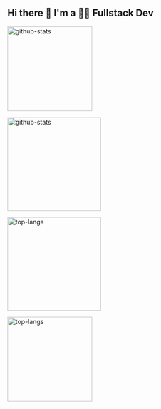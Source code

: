 ## Hi there 👋 I'm a 🧑‍💻 **Fullstack Dev**



<a href="https://github.com/anuraghazra/github-readme-stats#gh-dark-mode-only"><img height=190 src="https://github-readme-stats.vercel.app/api?username=Unkn0wnKisuke&card_width=330&custom_title=GitHub%20Stats&show_icons=true&show=prs_merged&theme=radical&border_color=30363d#gh-dark-mode-only" alt="github-stats" /></a>


<a href="https://github.com/anuraghazra/github-readme-stats#gh-dark-mode-only"><img height=210 src="https://github-readme-stats.vercel.app/api?username=Unkn0wnKisuke&card_width=440&custom_title=GitHub%20Stats&show_icons=true&show=prs_merged&theme=github_dark&border_color=30363d#gh-dark-mode-only" alt="github-stats" /></a>

<a href="https://github.com/anuraghazra/github-readme-stats#gh-light-mode-only"><img height=210 src="https://github-readme-stats.vercel.app/api/top-langs/?username=Unkn0wnKisuke&size_weight=0.5&count_weight=0.5&card_width=430&langs_count=10&layout=compact&theme=default#gh-light-mode-only" alt="top-langs" /></a>


<a href="https://github.com/anuraghazra/github-readme-stats#gh-dark-mode-only"><img height=190 src="https://github-readme-stats.vercel.app/api/top-langs/?username=Unkn0wnKisuke&size_weight=0.3&count_weight=0.3&card_width=110&langs_count=100&layout=compact&theme=radical&border_color=30363d#gh-dark-mode-only" alt="top-langs" /></a>




<!--
**Unkn0wnKisuke/Unkn0wnKisuke** is a ✨ _special_ ✨ repository because its `README.md` (this file) appears on your GitHub profile.

Here are some ideas to get you started:

- 🔭 I’m currently working on ...
- 🌱 I’m currently learning ...
- 👯 I’m looking to collaborate on ...
- 🤔 I’m looking for help with ...
- 💬 Ask me about ...
- 📫 How to reach me: ...
- 😄 Pronouns: ...
- ⚡ Fun fact: ...
-->

